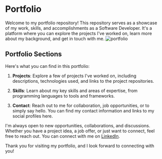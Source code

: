 # Portfolio
Welcome to my portfolio repository! This repository serves as a showcase of my work, skills, and accomplishments as a Software Developer. It's a platform where you can explore the projects I've worked on, learn more about my background, and get in touch with me.
![portfolio](https://github.com/prachi-webWizard/Portfolio/assets/134128394/eacaa07a-b467-4f5b-8e82-de650caf8dea)

## Portfolio Sections

Here's what you can find in this portfolio:

1. **Projects**: Explore a few of projects I've worked on, including descriptions, technologies used, and links to the project repositories.

2. **Skills**: Learn about my key skills and areas of expertise, from programming languages to tools and frameworks.

3. **Contact**: Reach out to me for collaboration, job opportunities, or to simply say hello. You can find my contact information and links to my social profiles here.

I'm always open to new opportunities, collaborations, and discussions. Whether you have a project idea, a job offer, or just want to connect, feel free to reach out. You can connect with me on [LinkedIn](https://www.linkedin.com/in/prachi-tailor-6297a1159/).

Thank you for visiting my portfolio, and I look forward to connecting with you!
